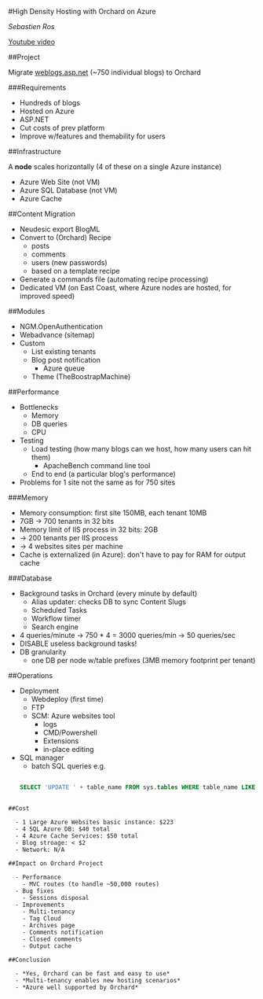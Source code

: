 #High Density Hosting with Orchard on Azure

*Sebastien Ros*

[Youtube video](https://www.youtube.com/watch?v=0WK1ovH_lb0)

##Project

Migrate [weblogs.asp.net](http://weblogs.asp.net) (~750 individual blogs) to Orchard

###Requirements

  - Hundreds of blogs
  - Hosted on Azure
  - ASP.NET
  - Cut costs of prev platform
  - Improve w/features and themability for users
  
##Infrastructure

A **node** scales horizontally (4 of these on a single Azure instance)

  - Azure Web Site (not VM)
  - Azure SQL Database (not VM)
  - Azure Cache
  
##Content Migration

  - Neudesic export BlogML
  - Convert to (Orchard) Recipe
    - posts
	- comments
	- users (new passwords)
	- based on a template recipe
  - Generate a commands file (automating recipe processing)
  - Dedicated VM (on East Coast, where Azure nodes are hosted, for improved speed)

##Modules

  - NGM.OpenAuthentication
  - Webadvance (sitemap)
  - Custom
	- List existing tenants
	- Blog post notification
	  - Azure queue
    - Theme (TheBoostrapMachine)

##Performance

  - Bottlenecks
    - Memory
	- DB queries
	- CPU
  - Testing
    - Load testing (how many blogs can we host, how many users can hit them)
		- ApacheBench command line tool
	- End to end (a particular blog's performance)
  - Problems for 1 site not the same as for 750 sites
  
###Memory

  - Memory consumption: first site 150MB, each tenant 10MB
  - 7GB -> 700 tenants in 32 bits
  - Memory limit of IIS process in 32 bits: 2GB
  - -> 200 tenants per IIS process
  - -> 4 websites sites per machine
  - Cache is externalized (in Azure): don't have to pay for RAM for output cache
  
###Database
  
  - Background tasks in Orchard (every minute by default)
    - Alias updater: checks DB to sync Content Slugs
	- Scheduled Tasks
	- Workflow timer
	- Search engine
  - 4 queries/minute -> 750 * 4 = 3000 queries/min -> 50 queries/sec
  - DISABLE useless background tasks!
  - DB granularity
    - one DB per node w/table prefixes (3MB memory footprint per tenant)

##Operations

  - Deployment
    - Webdeploy (first time)
	- FTP
	- SCM: Azure websites tool
	  - logs
	  - CMD/Powershell
	  - Extensions
	  - in-place editing
  - SQL manager
	- batch SQL queries e.g.
	```SQL

	SELECT 'UPDATE ' + table_name FROM sys.tables WHERE table_name LIKE '%_Settings'
```
  
##Cost

  - 1 Large Azure Websites basic instance: $223
  - 4 SQL Azure DB: $40 total
  - 4 Azure Cache Services: $50 total
  - Blog stroage: < $2
  - Network: N/A
  
##Impact on Orchard Project

  - Performance
    - MVC routes (to handle ~50,000 routes)
  - Bug fixes
	- Sessions disposal
  - Improvements
    - Multi-tenancy
	- Tag Cloud
	- Archives page
	- Comments notification
	- Closed comments
	- Output cache

##Conclusion	
	
  - *Yes, Orchard can be fast and easy to use*
  - *Multi-tenancy enables new hosting scenarios*
  - *Azure well supported by Orchard*
